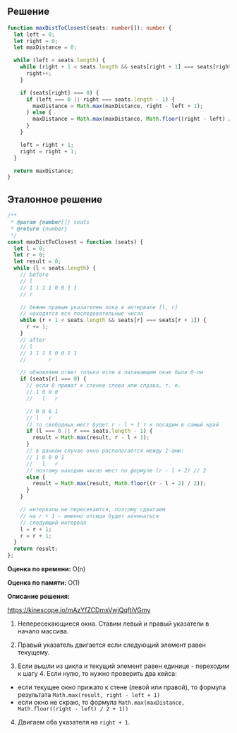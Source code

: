 ## Решение

```typescript
function maxDistToClosest(seats: number[]): number {
  let left = 0;
  let right = 0;
  let maxDistance = 0;

  while (left < seats.length) {
    while (right + 1 < seats.length && seats[right + 1] === seats[right]) {
      right++;
    }

    if (seats[right] === 0) {
      if (left === 0 || right === seats.length - 1) {
        maxDistance = Math.max(maxDistance, right - left + 1);
      } else {
        maxDistance = Math.max(maxDistance, Math.floor((right - left) / 2 + 1));
      }
    }

    left = right + 1;
    right = right + 1;
  }

  return maxDistance;
}
```

## Эталонное решение

```javascript
/**
 * @param {number[]} seats
 * @return {number}
 */
const maxDistToClosest = function (seats) {
  let l = 0;
  let r = 0;
  let result = 0;
  while (l < seats.length) {
    // before
    // l
    // 1 1 1 1 0 0 1 1
    // r

    // бежим правым указателем пока в интервале [l, r]
    // находятся все последовательные числа
    while (r + 1 < seats.length && seats[r] === seats[r + 1]) {
      r += 1;
    }
    // after
    // l
    // 1 1 1 1 0 0 1 1
    //       r

    // обновляем ответ только если в палавающем окне были 0-ли
    if (seats[r] === 0) {
      // если 0 прижат к стенке слева или справа, т. е.
      // 1 0 0 0
      //   l   r

      // 0 0 0 1
      // l   r
      // то свободных мест будет r - l + 1 т к посадим в самый край
      if (l === 0 || r === seats.length - 1) {
        result = Math.max(result, r - l + 1);
      }
      // в данном случае окно распологается между 1-ами:
      // 1 0 0 0 1
      //   l   r
      // поэтому находим число мест по формуле (r - l + 2) // 2
      else {
        result = Math.max(result, Math.floor((r - l + 2) / 2));
      }
    }

    // интервалы не пересекаются, поэтому сдвигаем
    // на r + 1 - именно отсюда будет начинаться
    // следующий интервал
    l = r + 1;
    r = r + 1;
  }
  return result;
};
```

**Оценка по времени:** O(n)

**Оценка по памяти:** O(1)

**Описание решения:**

https://kinescope.io/mAzYfZCDmsVwjQqftiVGmy

1. Непересекающиеся окна. Ставим левый и правый указатели в начало массива.

2. Правый указатель двигается если следующий элемент равен текущему.

3. Если вышли из цикла и текущий элемент равен единице - переходим к шагу 4. Если нулю, то нужно проверить два кейса:

- если текущее окно прижато к стене (левой или правой), то формула результата `Math.max(result, right - left + 1)`
- если окно не скраю, то формула `Math.max(maxDistance, Math.floor((right - left) / 2 + 1))`

4. Двигаем оба указателя на `right + 1`.
